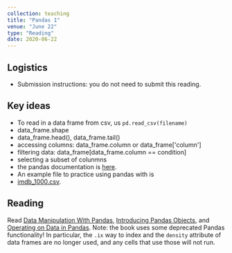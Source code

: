 ```yaml
---
collection: teaching
title: "Pandas 1"
venue: "June 22"
type: "Reading"
date: 2020-06-22
---
```

## Logistics
* Submission instructions: you do not need to submit this reading.

## Key ideas
* To read in a data frame from csv, us `pd.read_csv(filename)`
* data_frame.shape
* data_frame.head(), data_frame.tail()
* accessing columns: data_frame.column or data_frame['column']
* filtering data: data_frame[data_frame.column == condition]
* selecting a subset of colunmns
* the pandas documentation is [here](https://pandas.pydata.org/).
* An example file to practice using pandas with is
* [imdb_1000.csv](https://lgw2.github.io/teaching/csci127-summer-2020/readings/imbd_1000.csv).


## Reading
Read [Data Manipulation With Pandas](https://colab.research.google.com/github/jakevdp/PythonDataScienceHandbook/blob/master/notebooks/03.00-Introduction-to-Pandas.ipynb),
[Introducing Pandas Objects](https://colab.research.google.com/github/jakevdp/PythonDataScienceHandbook/blob/master/notebooks/03.01-Introducing-Pandas-Objects.ipynb),
and [Operating on Data in Pandas](https://colab.research.google.com/github/jakevdp/PythonDataScienceHandbook/blob/master/notebooks/03.03-Operations-in-Pandas.ipynb).
Note: the book uses some deprecated Pandas functionality! In particular, the
`.ix` way to index and the `density` attribute of data frames are no longer
used, and any cells that use those will not run.
